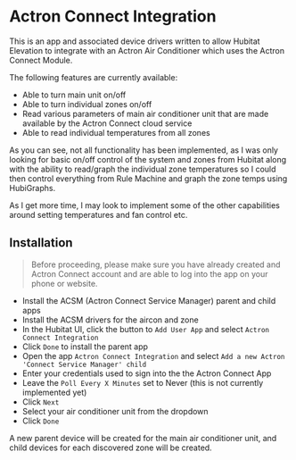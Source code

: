 # Actron Connect Integration

This is an app and associated device drivers written to allow Hubitat Elevation to integrate with an Actron Air Conditioner which uses the Actron Connect Module.

The following features are currently available:

- Able to turn main unit on/off
- Able to turn individual zones on/off
- Read various parameters of main air conditioner unit that are made available by the Actron Connect cloud service
- Able to read individual temperatures from all zones

As you can see, not all functionality has been implemented, as I was only looking for basic on/off control of the system and zones from Hubitat along with the ability to read/graph the individual zone temperatures so I could then control everything from Rule Machine and graph the zone temps using HubiGraphs.

As I get more time, I may look to implement some of the other capabilities around setting temperatures and fan control etc.

## Installation

> Before proceeding, please make sure you have already created and Actron Connect account and are able to log into the app on your phone or website.

- Install the ACSM (Actron Connect Service Manager) parent and child apps
- Install the ACSM drivers for the aircon and zone
- In the Hubitat UI, click the button to `Add User App` and select `Actron Connect Integration`
- Click `Done` to install the parent app
- Open the app `Actron Connect Integration` and select `Add a new Actron 'Connect Service Manager' child`
- Enter your credentials used to sign into the the Actron Connect App
- Leave the `Poll Every X Minutes` set to Never (this is not currently implemented yet)
- Click `Next`
- Select your air conditioner unit from the dropdown
- Click `Done`

A new parent device will be created for the main air conditioner unit, and child devices for each discovered zone will be created.
